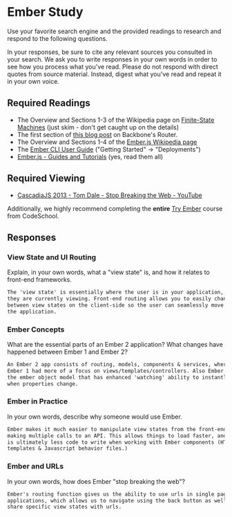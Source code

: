 # Ember Study

Use your favorite search engine and the provided readings to research and
respond to the following questions.

In your responses, be sure to cite any relevant sources you consulted in your
search. We ask you to write responses in your own words in order to see how you
process what you've read. Please do not respond with direct quotes from source
material. Instead, digest what you've read and repeat it in your own voice.

## Required Readings

-   The Overview and Sections 1-3 of the Wikipedia page on [Finite-State Machines](https://en.wikipedia.org/wiki/Finite-state_machine)
    (just skim - don't get caught up on the details)
-   The first section of [this blog post](http://pragmatic-backbone.com/routing-and-controllers) on
    Backbone's Router.
-   The Overview and Sections 1-4 of the [Ember.js Wikipedia page](https://en.wikipedia.org/wiki/Ember.js)
-   The [Ember CLI User Guide](http://ember-cli.com/user-guide/)
    ("Getting Started" -> "Deployments")
-   [Ember.js - Guides and Tutorials](https://guides.emberjs.com/v2.4.0/) (yes,
    read them all)

## Required Viewing

-   [CascadiaJS 2013 - Tom Dale - Stop Breaking the Web - YouTube](https://www.youtube.com/watch?v=BQ6at0addi4)

Additionally, we highly recommend completing the **entire** [Try
Ember](https://www.codeschool.com/courses/try-ember) course from CodeSchool.

## Responses

### View State and UI Routing

Explain, in your own words, what a "view state" is, and how it relates to
 front-end frameworks.

```md
The 'view state' is essentially where the user is in your application, or what
they are currently viewing. Front-end routing allows you to easily change
between view states on the client-side so the user can seamlessly move through
the application.
```

### Ember Concepts

What are the essential parts of an Ember 2 application?
What changes have happened between Ember 1 and Ember 2?

```md
An Ember 2 app consists of routing, models, components & services, whereas
Ember 1 had more of a focus on views/templates/controllers. Also Ember 2 uses
the ember object model that has enhanced 'watching' ability to instantly update
when properties change.
```

### Ember in Practice

In your own words, describe why someone would use Ember.

```md
Ember makes it much easier to manipulate view states from the front-end, without
making multiple calls to an API. This allows things to load faster, and there
is ultimately less code to write when working with Ember components (HTMLbars
templates & Javascript behavior files.)
```

### Ember and URLs

In your own words, how does Ember "stop breaking the web"?

```md
Ember's routing function gives us the ability to use urls in single page
applications, which allows us to navigate using the back button as well as
share specific view states with urls.
```
